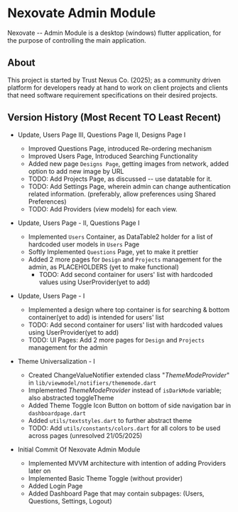 # Nexovate Admin Module

Nexovate -- Admin Module is a desktop (windows) flutter application, for the purpose of controlling the main application.

## About

This project is started by Trust Nexus Co. (2025); as a community driven platform for developers ready at hand to work on client projects and clients that need software requirement specifications on their desired projects.


## Version History (Most Recent TO Least Recent)

- Update, Users Page III, Questions Page II, Designs Page I
    - Improved Questions Page, introduced Re-ordering mechanism
    - Improved Users Page, Introduced Searching Functionality
    - Added new page `Designs Page`, getting images from network, added option to add new image by URL
    - TODO: Add Projects Page, as discussed -- use datatable for it.
    - TODO: Add Settings Page, wherein admin can change authentication related information. (preferably, allow preferences using Shared Preferences)
    - TODO: Add Providers (view models) for each view.


- Update, Users Page - II, Questions Page I
    - Implemented `Users` Container, as DataTable2 holder for a list of hardcoded user models in `Users` Page
    - Softly Implemented `Questions` Page, yet to make it prettier
    - Added 2 more pages for `Design` and `Projects` management for the admin, as PLACEHOLDERS (yet to make functional)
        - TODO: Add second container for users' list with hardcoded values using UserProvider(yet to add)

- Update, Users Page - I
    - Implemented a design where top container is for searching & bottom container(yet to add) is intended for users' list
    - TODO: Add second container for users' list with hardcoded values using UserProvider(yet to add)
    - TODO: UI Pages: Add 2 more pages for `Design` and `Projects` management for the admin

- Theme Universalization - I 
    - Created ChangeValueNotifier extended class "_ThemeModeProvider_" in `lib/viewmodel/notifiers/thememode.dart`
    - Implemented _ThemeModeProvider_ instead of `isDarkMode` variable; also abstracted toggleTheme
    - Added Theme Toggle Icon Button on bottom of side navigation bar in `dashboardpage.dart`
    - Added `utils/textstyles.dart` to further abstract theme
    - TODO: Add `utils/constants/colors.dart` for all colors to be used across pages (unresolved 21/05/2025)

- Initial Commit Of Nexovate Admin Module
    - Implemented MVVM architecture with intention of adding Providers later on
    - Implemented Basic Theme Toggle (without provider)
    - Added Login Page
    - Added Dashboard Page that may contain subpages: (Users, Questions, Settings, Logout)

